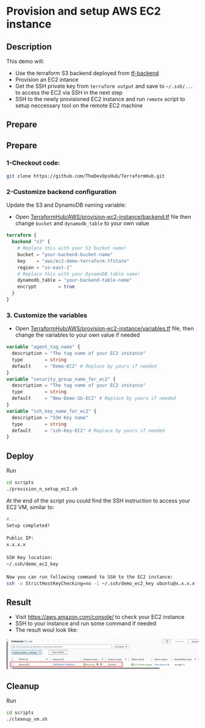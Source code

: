 # Provision and setup AWS EC2 instance

## Description

This demo will:

- Use the terraform S3 backend deployed from [tf-backend](../tf-backend/)
- Provision an EC2 intance
- Get the SSH private key from `terraform output` and save to `~/.ssh/...` to access the EC2 via SSH in the next step
- SSH to the newly provisioned EC2 instance and run `remote` script to setup neccessary tool on the remote EC2 machine

## Prepare

## Prepare

### 1-Checkout code:

```bash
git clone https://github.com/TheDevOpsHub/TerraformHub.git
```

### 2-Customize backend configuration

Update the S3 and DynamoDB naming variable:

- Open [TerraformHub/AWS/provision-ec2-instance/backend.tf](./backend.tf) file then change `bucket` and `dynamodb_table` to your own value

```terraform
terraform {
  backend "s3" {
    # Replace this with your S3 bucket name!
    bucket = "your-backend-bucket-name"
    key    = "aws/ec2-demo-terraform.tfstate"
    region = "us-east-1"
    # Replace this with your DynamoDB table name!
    dynamodb_table = "your-backend-table-name"
    encrypt        = true
  }
}
```

### 3. Customize the variables

- Open [TerraformHub/AWS/provision-ec2-instance/variables.tf](./variables.tf) file, then change the variables to your own value if needed

```terraform
variable "agent_tag_name" {
  description = "The tag name of your EC2 instance"
  type        = string
  default     = "Demo-EC2" # Replace by yours if needed
}
variable "security_group_name_for_ec2" {
  description = "The tag name of your EC2 instance"
  type        = string
  default     = "New-Demo-SG-EC2" # Replace by yours if needed
}
variable "ssh_key_name_for_ec2" {
  description = "SSH Key name"
  type        = string
  default     = "ssh-Key-EC2" # Replace by yours if needed
}
```

## Deploy

Run

```bash
cd scripts
./provision_n_setup_ec2.sh
```

At the end of the script you could find the SSH instruction to access your EC2 VM, similar to:

```bash
#...
Setup completed!

Public IP:
x.x.x.x

SSH Key location:
~/.ssh/demo_ec2_key

Now you can run following command to SSH to the EC2 instance:
ssh -o StrictHostKeyChecking=no -i ~/.ssh/demo_ec2_key ubuntu@x.x.x.x
```

## Result

- Visit https://aws.amazon.com/console/ to check your EC2 instance
- SSH to your instance and run some command if needed
- The result woul look like:

![ec2-result](./assets/ec2-result.png)

## Cleanup

Run

```bash
cd scripts
./cleanup_vm.sh
```
